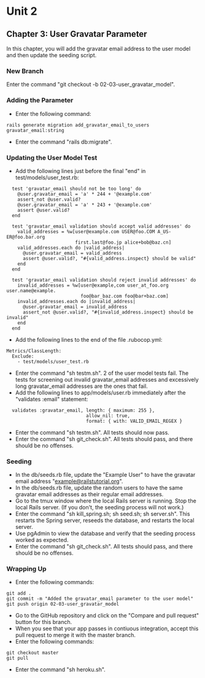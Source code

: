 # Unit 2
## Chapter 3: User Gravatar Parameter

In this chapter, you will add the gravatar email address to the user model and then update the seeding script.

### New Branch
Enter the command "git checkout -b 02-03-user_gravatar_model".

### Adding the Parameter
* Enter the following command:
```
rails generate migration add_gravatar_email_to_users gravatar_email:string
```
* Enter the command "rails db:migrate".

### Updating the User Model Test
* Add the following lines just before the final "end" in test/models/user_test.rb:
```
  test 'gravatar_email should not be too long' do
    @user.gravatar_email = 'a' * 244 + '@example.com'
    assert_not @user.valid?
    @user.gravatar_email = 'a' * 243 + '@example.com'
    assert @user.valid?
  end

  test 'gravatar_email validation should accept valid addresses' do
    valid_addresses = %w[user@example.com USER@foo.COM A_US-ER@foo.bar.org
                         first.last@foo.jp alice+bob@baz.cn]
    valid_addresses.each do |valid_address|
      @user.gravatar_email = valid_address
      assert @user.valid?, "#{valid_address.inspect} should be valid"
    end
  end

  test 'gravatar_email validation should reject invalid addresses' do
    invalid_addresses = %w[user@example,com user_at_foo.org user.name@example.
                           foo@bar_baz.com foo@bar+baz.com]
    invalid_addresses.each do |invalid_address|
      @user.gravatar_email = invalid_address
      assert_not @user.valid?, "#{invalid_address.inspect} should be invalid"
    end
  end
```
* Add the following lines to the end of the file .rubocop.yml:
```
Metrics/ClassLength:
  Exclude:
    - test/models/user_test.rb
```
* Enter the command "sh testm.sh".  2 of the user model tests fail.  The tests for screening out invalid gravatar_email addresses and excessively long gravatar_email addresses are the ones that fail.
* Add the following lines to app/models/user.rb immediately after the "validates :email" statement:
```
  validates :gravatar_email, length: { maximum: 255 },
                             allow_nil: true,
                             format: { with: VALID_EMAIL_REGEX }
```
* Enter the command "sh testm.sh".  All tests should now pass.
* Enter the command "sh git_check.sh".  All tests should pass, and there should be no offenses.

### Seeding
* In the db/seeds.rb file, update the "Example User" to have the gravatar email address "example@railstutorial.org".
* In the db/seeds.rb file, update the random users to have the same gravatar email addresses as their regular email addresses.
* Go to the tmux window where the local Rails server is running.  Stop the local Rails server.  (If you don't, the seeding process will not work.)
* Enter the command "sh kill_spring.sh; sh seed.sh; sh server.sh".  This restarts the Spring server, reseeds the database, and restarts the local server.
* Use pgAdmin to view the database and verify that the seeding process worked as expected.
* Enter the command "sh git_check.sh".  All tests should pass, and there should be no offenses.

### Wrapping Up
* Enter the following commands:
```
git add .
git commit -m "Added the gravatar_email parameter to the user model"
git push origin 02-03-user_gravatar_model
```
* Go to the GitHub repository and click on the "Compare and pull request" button for this branch.
* When you see that your app passes in contiuous integration, accept this pull request to merge it with the master branch.
* Enter the following commands:
```
git checkout master
git pull
```
* Enter the command "sh heroku.sh".

